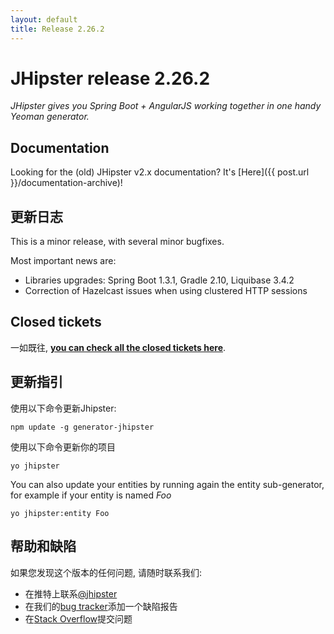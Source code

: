 ```yaml
---
layout: default
title: Release 2.26.2
---
```


JHipster release 2.26.2
==================

*JHipster gives you Spring Boot + AngularJS working together in one handy Yeoman generator.*

Documentation
----------

Looking for the (old) JHipster v2.x documentation? It's [Here]({{ post.url }}/documentation-archive)!

更新日志
----------

This is a minor release, with several minor bugfixes.

Most important news are:

- Libraries upgrades: Spring Boot 1.3.1, Gradle 2.10, Liquibase 3.4.2
- Correction of Hazelcast issues when using clustered HTTP sessions

Closed tickets
------------

一如既往, __[you can check all the closed tickets here](https://github.com/jhipster/generator-jhipster/issues?q=milestone%3A2.26.2+is%3Aclosed)__.

更新指引
------------

使用以下命令更新Jhipster:

```
npm update -g generator-jhipster
```

使用以下命令更新你的项目

```
yo jhipster
```

You can also update your entities by running again the entity sub-generator, for example if your entity is named _Foo_

```
yo jhipster:entity Foo
```

帮助和缺陷
--------------

如果您发现这个版本的任何问题, 请随时联系我们:

- 在推特上联系[@jhipster](https://twitter.com/jhipster)
- 在我们的[bug tracker](https://github.com/jhipster/generator-jhipster/issues?state=open)添加一个缺陷报告
- 在[Stack Overflow](http://stackoverflow.com/tags/jhipster/info)提交问题
